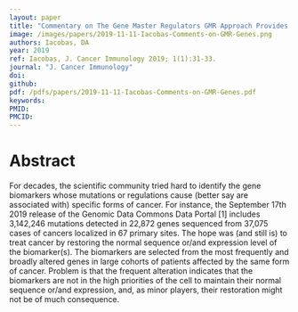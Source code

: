 ```yaml
---
layout: paper
title: "Commentary on The Gene Master Regulators GMR Approach Provides Legitimate Targets for Personalized, Time-Sensitive Cancer Gene Therapy"
image: /images/papers/2019-11-11-Iacobas-Comments-on-GMR-Genes.png
authors: Iacobas, DA
year: 2019
ref: Iacobas, J. Cancer Immunology 2019; 1(1):31-33. 
journal: "J. Cancer Immunology"
doi: 
github:
pdf: /pdfs/papers/2019-11-11-Iacobas-Comments-on-GMR-Genes.pdf
keywords: 
PMID: 
PMCID: 
---
```


# Abstract
For decades, the scientific community tried hard to identify the gene biomarkers whose mutations or regulations cause (better say are associated with) specific forms of cancer. For instance, the September 17th 2019 release of the Genomic Data Commons Data Portal [1] includes 3,142,246 mutations detected in 22,872 genes sequenced from 37,075 cases of cancers localized in 67 primary sites. The hope was (and still is) to treat cancer by restoring the normal sequence or/and expression level of the biomarker(s). The biomarkers are selected from the most frequently and broadly altered genes in large cohorts of patients affected by the same form of cancer. Problem is that the frequent alteration indicates that the biomarkers are not in the high priorities of the cell to maintain their normal sequence or/and expression, and, as minor players, their restoration might not be of much consequence.
